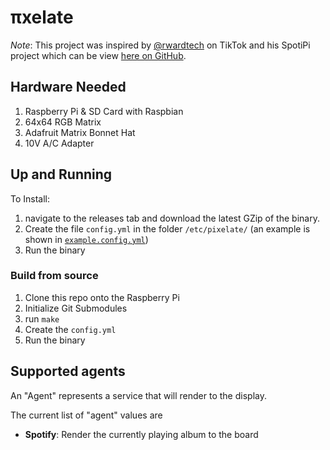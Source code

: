 # πxelate

*Note*: This project was inspired by [@rwardtech](https://www.tiktok.com/@rwardtech) on TikTok and his SpotiPi project which can be view [here on GitHub](https://github.com/ryanwa18/spotipi).


## Hardware Needed

1. Raspberry Pi & SD Card with Raspbian
2. 64x64 RGB Matrix
3. Adafruit Matrix Bonnet Hat
4. 10V A/C Adapter

## Up and Running

To Install:
1. navigate to the releases tab and download the latest GZip of the binary.
2. Create the file `config.yml` in the folder `/etc/pixelate/` (an example is shown in [`example.config.yml`](/example.config.yml))
3. Run the binary

### Build from source

1. Clone this repo onto the Raspberry Pi
2. Initialize Git Submodules
3. run `make`
4. Create the `config.yml`
5. Run the binary


## Supported agents

An "Agent" represents a service that will render to the display.

The current list of "agent" values are

- **Spotify**: Render the currently playing album to the board
